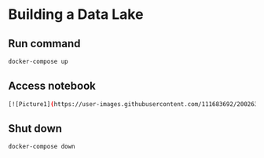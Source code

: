 # Building a Data Lake

## Run command
```sh
docker-compose up
```
## Access notebook
```sh
[![Picture1](https://user-images.githubusercontent.com/111683692/200263059-ddf31904-13de-4e37-bd1e-d7be58192353.png)](https://github.com/amorngie/swu-ds525/issues/1#issue-1437968141)
```
## Shut down
```sh
docker-compose down
```
